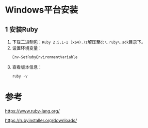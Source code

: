 # Windows平台安装

## 1 安装Ruby

1. 下载二进制包：`Ruby 2.5.1-1 (x64).7z`解压至`d:\.ruby\.sdk`目录下。
2. 设置环境变量：
    ```powershell
    Env-SetRubyEnvironmentVariable
    ```
3. 查看版本信息：
    ```powershell
    ruby -v
    ```

# 参考

https://www.ruby-lang.org/

https://rubyinstaller.org/downloads/
